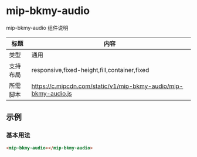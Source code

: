 # mip-bkmy-audio

mip-bkmy-audio 组件说明

标题|内容
----|----
类型|通用
支持布局|responsive,fixed-height,fill,container,fixed
所需脚本|https://c.mipcdn.com/static/v1/mip-bkmy-audio/mip-bkmy-audio.js

## 示例

### 基本用法
```html
<mip-bkmy-audio></mip-bkmy-audio>
```

